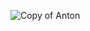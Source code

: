 ![Copy of Anton](https://github.com/user-attachments/assets/680e75ae-234e-4492-a56f-d1a9ca1f3290)




<!-- ![Updated_banner](https://github.com/user-attachments/assets/e24216a6-2e00-4c3d-8ef0-ce8942e6911e) -->


<!-- ![1723971560662](https://github.com/user-attachments/assets/b71a7574-5367-4b32-a03e-4d53513cda4d) -->


<!-- ![banner_github_chauhansumitdev](https://github.com/user-attachments/assets/b0d50be1-3b83-491c-87e6-91e24b9d7919) -->

<!-- ![github_banner_chauhansumitdev](https://github.com/user-attachments/assets/7896aec8-669f-40c0-8189-8b7859c4f586) -->


<!-- ![chauhansumitdev_github_banner](https://github.com/user-attachments/assets/c23fddaf-6fe4-470d-b3ff-145feb5c798b) -->


<!-- ![Untitled design (31)](https://github.com/user-attachments/assets/c84bdf58-22dc-47d9-9b69-be2882bf5d5d) -->
<!-- ![banner_img](https://github.com/user-attachments/assets/075a4424-3611-4c76-8702-00fca4037ea8) -->
